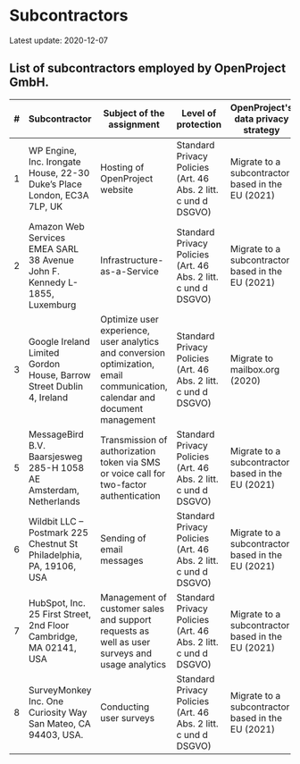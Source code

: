 # Subcontractors

Latest update: 2020-12-07

## List of subcontractors employed by OpenProject GmbH.

| **#** | **Subcontractor**                                            | **Subject of the assignment**                                | **Level of protection**                                      | OpenProject's data privacy strategy               |
| ----- | ------------------------------------------------------------ | ------------------------------------------------------------ | ------------------------------------------------------------ | ------------------------------------------------- |
| 1     | WP Engine, Inc.  Irongate House, 22-30 Duke’s Place  London, EC3A 7LP, UK | Hosting of OpenProject website                               | Standard Privacy Policies (Art. 46 Abs. 2 litt. c und d DSGVO) | Migrate to a subcontractor based in the EU (2021) |
| 2     | Amazon Web Services EMEA SARL  38 Avenue John F. Kennedy  L-1855, Luxemburg | Infrastructure-as-a-Service                                  | Standard Privacy Policies (Art. 46 Abs. 2 litt. c und d DSGVO) | Migrate to a subcontractor based in the EU (2021) |
| 3     | Google Ireland Limited  Gordon House, Barrow Street  Dublin 4, Ireland | Optimize user experience, user analytics and conversion optimization, email communication, calendar and document management | Standard Privacy Policies (Art. 46 Abs. 2 litt. c und d DSGVO) | Migrate to mailbox.org (2020)                     |
| 5     | MessageBird B.V.  Baarsjesweg 285-H  1058 AE Amsterdam, Netherlands | Transmission of authorization token via SMS or voice call for two-factor authentication | Standard Privacy Policies (Art. 46 Abs. 2 litt. c und d DSGVO) | Migrate to a subcontractor based in the EU (2021) |
| 6     | Wildbit LLC – Postmark  225 Chestnut St  Philadelphia, PA, 19106, USA | Sending of email messages                                    | Standard Privacy Policies (Art. 46 Abs. 2 litt. c und d DSGVO) | Migrate to a subcontractor based in the EU (2021) |
| 7     | HubSpot, Inc.  25 First Street, 2nd Floor  Cambridge, MA 02141, USA | Management of customer sales and support requests as well as user surveys and usage analytics | Standard Privacy Policies (Art. 46 Abs. 2 litt. c und d DSGVO) | Migrate to a subcontractor based in the EU (2021) |
| 8     | SurveyMonkey Inc.  One Curiosity Way  San Mateo, CA 94403, USA. | Conducting user surveys                                      | Standard Privacy Policies (Art. 46 Abs. 2 litt. c und d DSGVO) | Migrate to a subcontractor based in the EU (2021) |
